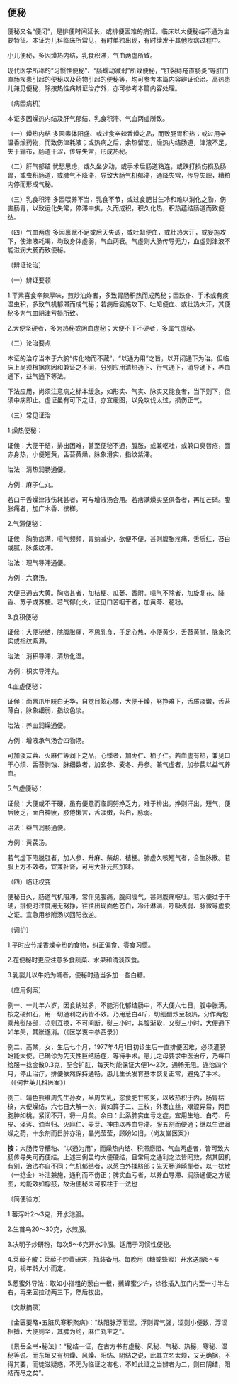 ## 便秘

便秘又名“便闭”，是排便时间延长，或排便困难的病证。临床以大便秘结不通为主要特征。本证为儿科临床所常见，有时单独出现，有时续发于其他疾病过程中。

小儿便秘，多因燥热内结，乳食积滞，气血两虚所致。

现代医学所称的“习惯性便秘"、“肠蠕动减弱”所致便秘，“肛裂痔疮直肠炎”等肛门直肠疾患引起的便秘以及药物引起的便秘等，均可参考本篇内容辨证论治。高热患儿兼见便秘，除按热性病辨证治疔外，亦可参考本篇内容处理。

〔病因病机〕

本证多因燥热内结及肝气郁结、乳食积滞、气血两虚所致。

（一）燥热内结       多因素体阳盛、或过食辛辣香燥之品，而致肠胃积热；或过用辛温香燥药物，而致伤津耗液；或热病之后，余热留恋，燥热内结肠道，津液不足，失于输布，肠道干涩，传导失常，形成热秘。

（二）肝气郁结      忧愁思虑，或久坐少动，或手术后肠道粘连，或跌打损伤损及肠胃，或虫积肠道，或肺气不降滞，导致大肠气机郁滞，通降失常，传导失职，糟粕内停而形成气秘。

（三）乳食积滞       多因喂养不当，乳食不节，或过食肥甘生冷和难以消化之物，伤害肠胃，以致运化失常，停滞中焦，久而成积，积久化热，积热蕴结肠道而致便结。

（四）气血两虚     多因禀赋不足或后天失调，或吐衄便血，或壮热大汗，或妄施攻下，使津液耗竭，均致身体虚弱，气血两衰。气虚则大肠传导无力，血虚则津液不能滋润大肠而致便秘。

〔辨证论治〕

（一）辨证要领

1.平素喜食辛辣厚味，煎炒油炸者，多致胃肠积热而成热秘；因跌仆、手术或有痰湿虫积，多致气机郁滞而成气秘；若病后妄施攻下、吐衄便血、或壮热大汗，其便秘多为气血阴津亏损所致。

2.大便坚硬者，多为热秘或阴血虚秘；大便不干不硬者，多属气虚秘。

（二）论治要点

本证的治疗当本于六腑“传化物而不藏”，“以通为用”之旨，以开闭通下为治。但临床上尚须根据病因和兼证之不同，分别应用清热通下、行气通下，消导通下，养血通下，益气通下等法。

下法应用，尚须注意病之标本缓急，如形实、气实、脉实又能食者，当下则下，但须中病即止。虚证虽有可下之证，亦宜缓图，以免攻伐太过，损伤正气。

（三）常见证治

1.燥热便秘：

证候：大便干结，排出困难，甚至便秘不通，腹胀，或兼呕吐，或兼口臭唇疮，面赤身热，小便短黄，舌苔黄燥，脉象滑实，指纹紫滞。

治法：清热润肠通便。

方例：麻子仁丸。

若口干舌燥津液伤耗甚者，可与增液汤合用。若痞满燥实坚俱备者，再加芒硝。腹胀痛者，加广木香、槟榔。

2.气滞便秘：

证候：胸胁痞满，噫气频频，胃纳减少，欲便不便，甚则腹胀疼痛，舌质红，苔白或腻，脉弦纹滞。

治法：理气导滞通便。

方例：六磨汤。

大便已通去大黄。胸痞甚者，加桔梗、瓜蒌、香附。噫气不除者，加旋复花、降香、苏子或苏梗。若气郁化火，证见口苦咽干者，加黄芩、花粉。

3.食积便秘

证候：大便秘结，脘腹胀痛，不思乳食，手足心热，小便黄少，舌苔黄腻，脉象沉实或指纹紫滞。

治法：消积导滞，清热化湿。

方例：枳实导滞丸。

4.血虚便秘：

证候：面唇爪甲㿠白无华，自觉目眩心悸，大便干燥，努挣难下，舌质淡嫩，舌苔薄白，脉象细弱，指纹色淡。

治法：养血润燥通便。

方例：增液承气汤合四物汤。

可加淡苁蓉、火麻仁等润下之品，心悸者，加枣仁、柏子仁。若血虚有热，兼见口干心烦、舌苔剥蚀、脉细数者，加玄参、麦冬、丹参。兼气虚者，加参芪以益气养血。

5.气虚便秘：

证候：大便或不干硬，虽有便意而临厕努挣乏力，难于排出，挣则汗出，短气，便后疲乏，面白神疲，肢倦懒言，舌淡嫩，苔白，脉弱。

治法：益气润肠通便。

方例：黄芪汤。

若气虚下陷脱肛者，加人参、升麻、柴胡、桔梗。肺虚久咳短气者，合生脉散。若服上方不效者，宜兼补肾，可用大补元煎加味。

（四）临证权变

便秘日久，肠道气机阻滞，常伴见腹痛，脘闷嗳气，甚则腹痛呕吐。若大便过于干硬，排便时过度用无努挣，往往出现面色苍白，冷汗淋漓，呼吸浅弱、脉微等虚脱之证。宜急用参附汤以回阳救逆。

〔调护〕

1.平时应节戒香燥辛热的食物，纠正偏食、零食习惯。

2.在便秘时更应注意多食蔬菜、水果和清淡饮食。

3.乳婴儿以牛奶为哺者，便秘时适当多加一些白糖。

〔应用例案〕

例一、一儿年六岁，因食纳过多，不能消化郁结肠中，不大便六七日，腹中胀满，按之硬如石，用一切通利之药皆不效。乃用葱白4斤，切细醋炒至极热，分作两包乘热熨脐部，凉则互换，不可间断。熨三小时，其腹渐软，又熨三小时，大便通下如羊矢，其胀遂消。（《医学衷中参西录》）

例二、高某，女，生后七个月，1977年4月1日初诊生后一直排便困难，必须灌肠始能大使。已确诊为先天性巨结肠症，等待手术。患儿之母要求中医治疗，乃每曰给服一捻金散0.3克，配合扩肛，每天均能保证大便1〜2次，通畅无阻。连治四个月，停止治疗，排便依然保持通畅，患儿生长发育基本恢复正常，避免了手术。（《何世英儿科医案》）

例三、靖色熊维周先生孙女，半周失乳，恣食肥甘煎炙，以致热积于内，肠胃枯槁，大便燥结，六七日大解一次，粪如算子二、三枚，外褢血丝，艰涩异常，两目胞肿如桃，紧闭不开，将一月矣。余曰：此系脾实血亏之症，宜用生地、白芍、丹皮、泽泻、油当归、火麻仁、麦芽、神曲以养血导滞。服五剂而便通；继以生津润燥之药，十余剂而目肿亦消，晶光莹莹，顾盼如旧。（尚友堂医案》）

**按**：大肠传导糟粕、“以通为用”，而燥热内结、积滞瘀阻、气血两虚者，皆可致大肠传导失司而便结。上述三例虽均大便硬结，且常用之通利之法皆罔效，然其因机有别，治法亦自不同：气机郁结者，以葱白外揉脐部；先天肠道畸型者，以一捻散（一捻金）补泄兼施，通利而不伤正；脾实血亏者，以养血导滞、润肠通便之方缓图，均能效如桴鼓，故治便秘未可胶柱于一法也

〔简便验方〕

1.蕃泻叶2〜3克，开水泡服。

2.生首乌20〜30克，水煎服。

3.决明子炒研粉，每次5〜6克开水冲服。适用于习惯性便秘。

4.莱菔子散：莱菔子炒黄研末，瓶装备用。每晚用（糖或蜂蜜）开水送服5〜6克，视年龄大小而定。

5.葱蜜外导法：取如小指粗的葱白一根，蘸蜂蜜少许，徐徐插入肛门内至一寸半左右，再来回拉动两三下，然后拔出。

〔文献摘录〕

《金匮要略•五脏风寒积聚病》：“趺阳脉浮而涩，浮则胃气强，涩则小便数，浮涩相搏，大便则坚，其脾为约，麻仁丸主之”。

《景岳全书•秘法》：“秘结一证，在古方书有虛秘、风秘、气秘、热秘，寒秘、湿秘等说。而东垣又有热燥、风燥、阳结、阴结之说，此其立名太烦，又无确据，不得其要，而徒滋疑惑，不无为临证之害也，不知此证之当辨者为二，则曰阴结，阳结而尽之矣”。
